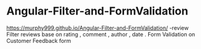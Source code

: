 # Angular-Filter-and-FormValidation

https://murphy999.github.io/Angular-Filter-and-FormValidation/  -review
Filter reviews base on rating , comment , author , date .
Form Validation on Customer Feedback form
